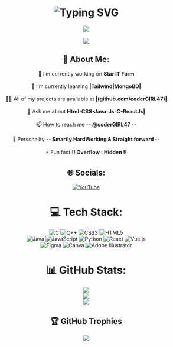 <h1 align="center">
  <img src="https://readme-typing-svg.demolab.com?font=Gabarito&weight=700&size=48&center=true&vCenter=true&pause=1000&color=A41CF7&width=700&height=70&lines=Nice+to+See+You+!!!" alt="Typing SVG" />
</h1>

<div align="center">
  <img align="center" src="https://visitcount.itsvg.in/api?id=coderGIRL47&icon=1&color=12"/>
</div>
<br>


<div align="center">
<img src="https://media.licdn.com/dms/image/v2/C5622AQHKpAUp-_Piqw/feedshare-shrink_2048_1536/feedshare-shrink_2048_1536/0/1653636249732?e=2147483647&v=beta&t=YRBSl-9HJIuW450_k4E3f2VM0Rtn4g2MXk8POIw32xE"/>
</div>

<div align="center">
  
## 💫 About Me:
🔭 I’m currently working on **Star IT Farm**<br>  <br>🌱 I’m currently learning **|Tailwind|MongoBD|**<br><br>👨‍💻 All of my projects are available at **|(github.com/coderGIRL47)|**<br><br>💬 Ask me about **Html-CSS-Java-Js-C-ReactJs|**<br><br>📫 How to reach me **-- @coderGIRL47 --**<br><br>🧑 Personality **-- Smartly HardWorking & Straight forward --**<br><br>⚡ Fun fact **!! Overflow : Hidden !!**


## 🌐 Socials:
[![YouTube](https://img.shields.io/badge/YouTube-%23FF0000.svg?logo=YouTube&logoColor=white)](https://youtube.com/@@the_guy_47) 

# 💻 Tech Stack:
![C](https://img.shields.io/badge/c-%2300599C.svg?style=for-the-badge&logo=c&logoColor=white) 
![C++](https://img.shields.io/badge/c++-%2300599C.svg?style=for-the-badge&logo=c%2B%2B&logoColor=white) 
![CSS3](https://img.shields.io/badge/css3-%231572B6.svg?style=for-the-badge&logo=css3&logoColor=white) 
![HTML5](https://img.shields.io/badge/html5-%23E34F26.svg?style=for-the-badge&logo=html5&logoColor=white) <br>
![Java](https://img.shields.io/badge/java-%23ED8B00.svg?style=for-the-badge&logo=openjdk&logoColor=white) 
![JavaScript](https://img.shields.io/badge/javascript-%23323330.svg?style=for-the-badge&logo=javascript&logoColor=%23F7DF1E) 
![Python](https://img.shields.io/badge/python-3670A0?style=for-the-badge&logo=python&logoColor=ffdd54) 
![React](https://img.shields.io/badge/react-%2320232a.svg?style=for-the-badge&logo=react&logoColor=%2361DAFB) 
![Vue.js](https://img.shields.io/badge/vue.js-%2335495e.svg?style=for-the-badge&logo=vuedotjs&logoColor=%234FC08D)<br>
![Figma](https://img.shields.io/badge/figma-%23F24E1E.svg?style=for-the-badge&logo=figma&logoColor=white) 
![Canva](https://img.shields.io/badge/Canva-%2300C4CC.svg?style=for-the-badge&logo=Canva&logoColor=white) 
![Adobe Illustrator](https://img.shields.io/badge/adobe%20illustrator-%23FF9A00.svg?style=for-the-badge&logo=adobe%20illustrator&logoColor=white) 

# 📊 GitHub Stats:
![](https://github-readme-stats.vercel.app/api?username=coderGIRL47&theme=calm&hide_border=true&include_all_commits=true&count_private=true)<br/>
![](https://github-readme-streak-stats.herokuapp.com/?user=coderGIRL47&theme=calm&hide_border=true)<br/>
![](https://github-readme-stats.vercel.app/api/top-langs/?username=coderGIRL47&theme=calm&hide_border=true&include_all_commits=true&count_private=true&layout=compact)

## 🏆 GitHub Trophies
![](https://github-profile-trophy.vercel.app/?username=coderGIRL47&theme=calm&no-frame=false&no-bg=true&margin-w=4)

</div>

